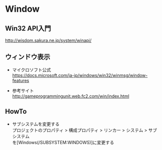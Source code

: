 # Window

## Win32 API入門
http://wisdom.sakura.ne.jp/system/winapi/

## ウィンドウ表示
* マイクロソフト公式<br>
https://docs.microsoft.com/ja-jp/windows/win32/winmsg/window-features

* 参考サイト<br>
http://gameprogrammingunit.web.fc2.com/win/index.html

## HowTo

* サブシステムを変更する<br>
プロジェクトのプロパティ > 構成プロパティ > リンカー > システム > サブシステム<br>
を[Windows(/SUBSYSTEM:WINDOWS)]に変更する


